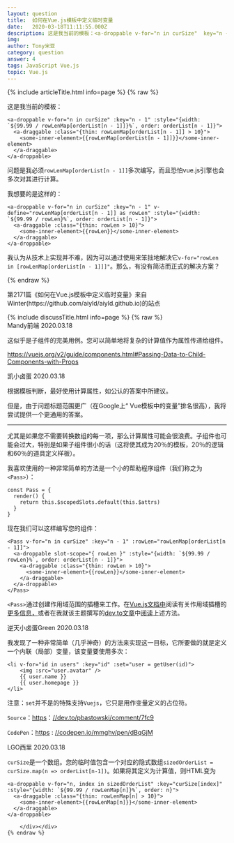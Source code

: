 ```yaml
---
layout: question
title:  如何在Vue.js模板中定义临时变量
date:   2020-03-18T11:11:55.000Z
description: 这是我当前的模板：<a-droppable v-for="n in curSize"  key="n - 1"  style="{width  \`${...
img: 
author: Tony米亚
category: question
answer: 4
tags: JavaScript Vue.js
topic: Vue.js
---
```

<div class="article-root">
  <div class="article">
    {% include articleTitle.html info=page %}
    {% raw %}
    <div class="article-content"><p><font style="vertical-align: inherit;"><font style="vertical-align: inherit;">这是我当前的模板：</font></font></p>

<pre><code>&lt;a-droppable v-for="n in curSize" :key="n - 1" :style="{width: `${99.99 / rowLenMap[orderList[n - 1]]}%`, order: orderList[n - 1]}"&gt;<font></font>
  &lt;a-draggable :class="{thin: rowLenMap[orderList[n - 1]] &gt; 10}"&gt;<font></font>
    &lt;some-inner-element&gt;{{rowLenMap[orderList[n - 1]]}}&lt;/some-inner-element&gt;<font></font>
  &lt;/a-draggable&gt;<font></font>
&lt;/a-droppable&gt;<font></font>
</code></pre>

<p><font style="vertical-align: inherit;"><font style="vertical-align: inherit;">问题是我必须</font></font><code>rowLenMap[orderList[n - 1]]</code><font style="vertical-align: inherit;"><font style="vertical-align: inherit;">多次</font><font style="vertical-align: inherit;">编写</font><font style="vertical-align: inherit;">，而且恐怕vue.js引擎也会多次对其进行计算。</font></font></p>

<p><font style="vertical-align: inherit;"><font style="vertical-align: inherit;">我想要的是这样的：</font></font></p>

<pre><code>&lt;a-droppable v-for="n in curSize" :key="n - 1" v-define="rowLenMap[orderList[n - 1]] as rowLen" :style="{width: `${99.99 / rowLen}%`, order: orderList[n - 1]}"&gt;<font></font>
  &lt;a-draggable :class="{thin: rowLen &gt; 10}"&gt;<font></font>
    &lt;some-inner-element&gt;{{rowLen}}&lt;/some-inner-element&gt;<font></font>
  &lt;/a-draggable&gt;<font></font>
&lt;/a-droppable&gt;<font></font>
</code></pre>

<p><font style="vertical-align: inherit;"><font style="vertical-align: inherit;">我认为从技术上实现并不难，因为可以通过使用来笨拙地解决它</font></font><code>v-for="rowLen in [rowLenMap[orderList[n - 1]]]"</code><font style="vertical-align: inherit;"><font style="vertical-align: inherit;">。</font><font style="vertical-align: inherit;">那么，有没有简洁而正式的解决方案？</font></font></p></div>
    {% endraw %}
  </div>
  <p class="winter_mark">第2171篇《如何在Vue.js模板中定义临时变量》来自Winter(https://github.com/aiyld/aiyld.github.io)的站点</p>
  <div class="discuss-wrapper">
    {% include discussTitle.html info=page %}
    {% raw %}
    <div class="discuss-item">
        <div class="discuss-parent">
          <div class="discuss-meta">
            <span class="discuss-user">Mandy前端</span>
            <span class="discuss-time">2020.03.18</span>
          </div>
          <div class="discuss-comment"><p><font style="vertical-align: inherit;"><font style="vertical-align: inherit;">这似乎是子组件的完美用例。</font><font style="vertical-align: inherit;">您可以简单地将复杂的计算值作为属性传递给组件。</font></font></p>

<p><a href="https://vuejs.org/v2/guide/components.html#Passing-Data-to-Child-Components-with-Props" rel="nofollow noreferrer"><font style="vertical-align: inherit;"><font style="vertical-align: inherit;">https://vuejs.org/v2/guide/components.html#Passing-Data-to-Child-Components-with-Props</font></font></a></p></div>
        </div></div><div class="discuss-item">
        <div class="discuss-parent">
          <div class="discuss-meta">
            <span class="discuss-user">凯小卤蛋</span>
            <span class="discuss-time">2020.03.18</span>
          </div>
          <div class="discuss-comment"><p><font style="vertical-align: inherit;"><font style="vertical-align: inherit;">根据模板判断，最好使用计算属性，如公认的答案中所建议。</font></font></p>

<p><font style="vertical-align: inherit;"><font style="vertical-align: inherit;">但是，由于问题标题范围更广（在Google上“ Vue模板中的变量”排名很高），我将尝试提供一个更通用的答案。</font></font></p>

<hr>

<p><font style="vertical-align: inherit;"><font style="vertical-align: inherit;">尤其是如果您不需要转换数组的每一项，那么计算属性可能会很浪费。</font><font style="vertical-align: inherit;">子组件也可能会过大，特别是如果子组件很小的话（这将使其成为20％的模板，20％的逻辑和60％的道具定义样板）。</font></font></p>

<p><font style="vertical-align: inherit;"><font style="vertical-align: inherit;">我喜欢使用的一种非常简单的方法是一个小的帮助程序组件（我们称之为</font></font><code>&lt;Pass&gt;</code><font style="vertical-align: inherit;"><font style="vertical-align: inherit;">）：</font></font></p>

<pre><code>const Pass = {<font></font>
  render() {<font></font>
    return this.$scopedSlots.default(this.$attrs)<font></font>
  }<font></font>
}<font></font>
</code></pre>

<p><font style="vertical-align: inherit;"><font style="vertical-align: inherit;">现在我们可以这样编写您的组件：</font></font></p>

<pre><code>&lt;Pass v-for="n in curSize" :key="n - 1" :rowLen="rowLenMap[orderList[n - 1]]"&gt;<font></font>
  &lt;a-droppable slot-scope="{ rowLen }" :style="{width: `${99.99 / rowLen}%`, order: orderList[n - 1]}"&gt;<font></font>
    &lt;a-draggable :class="{thin: rowLen &gt; 10}"&gt;<font></font>
      &lt;some-inner-element&gt;{{rowLen}}&lt;/some-inner-element&gt;<font></font>
    &lt;/a-draggable&gt;<font></font>
  &lt;/a-droppable&gt;<font></font>
&lt;/Pass&gt;<font></font>
</code></pre>

<p><code>&lt;Pass&gt;</code><font style="vertical-align: inherit;"><font style="vertical-align: inherit;">通过创建作用域范围的插槽来工作。</font><font style="vertical-align: inherit;">在</font></font><a href="https://vuejs.org/v2/guide/components-slots.html#Scoped-Slots" rel="noreferrer"><font style="vertical-align: inherit;"><font style="vertical-align: inherit;">Vue.js文档中</font></font></a><font style="vertical-align: inherit;"><font style="vertical-align: inherit;">阅读有关作用域插槽的</font><a href="https://vuejs.org/v2/guide/components-slots.html#Scoped-Slots" rel="noreferrer"><font style="vertical-align: inherit;">更多信息，</font></a><font style="vertical-align: inherit;">或者在</font><font style="vertical-align: inherit;">我就该主题撰写</font><font style="vertical-align: inherit;">的</font></font><a href="https://dev.to/loilo92/an-approach-to-vuejs-template-variables-5aik" rel="noreferrer"><font style="vertical-align: inherit;"><font style="vertical-align: inherit;">dev.to文章</font></font></a><font style="vertical-align: inherit;"><font style="vertical-align: inherit;">中</font><a href="https://dev.to/loilo92/an-approach-to-vuejs-template-variables-5aik" rel="noreferrer"><font style="vertical-align: inherit;">阅读</font></a><font style="vertical-align: inherit;">上述方法</font><font style="vertical-align: inherit;">。</font></font></p></div>
        </div></div><div class="discuss-item">
        <div class="discuss-parent">
          <div class="discuss-meta">
            <span class="discuss-user">逆天小卤蛋Green</span>
            <span class="discuss-time">2020.03.18</span>
          </div>
          <div class="discuss-comment"><p><font style="vertical-align: inherit;"><font style="vertical-align: inherit;">我发现了一种非常简单（几乎神奇）的方法来实现这一目标，它所要做的就是定义一个内联（局部）变量，该变量要使用多次：</font></font></p>

<pre class="lang-html prettyprint-override"><code>&lt;li v-for="id in users" :key="id" :set="user = getUser(id)"&gt;<font></font>
    &lt;img :src="user.avatar" /&gt;<font></font>
    {{ user.name }}<font></font>
    {{ user.homepage }}<font></font>
&lt;/li&gt;<font></font>
</code></pre>

<p><font style="vertical-align: inherit;"><font style="vertical-align: inherit;">注意：</font></font><code>set</code><font style="vertical-align: inherit;"><font style="vertical-align: inherit;">并不是的特殊支持</font></font><code>Vuejs</code><font style="vertical-align: inherit;"><font style="vertical-align: inherit;">，它只是用作变量定义的占位符。</font></font></p>

<p><code>Source</code><font style="vertical-align: inherit;"><font style="vertical-align: inherit;">：</font><a href="https://dev.to/pbastowski/comment/7fc9" rel="noreferrer"><font style="vertical-align: inherit;">https</font></a><font style="vertical-align: inherit;">：</font></font><a href="https://dev.to/pbastowski/comment/7fc9" rel="noreferrer"><font style="vertical-align: inherit;"><font style="vertical-align: inherit;">//dev.to/pbastowski/comment/7fc9</font></font></a></p>

<p><code>CodePen</code><font style="vertical-align: inherit;"><font style="vertical-align: inherit;">：</font><a href="https://codepen.io/mmghv/pen/dBqGjM" rel="noreferrer"><font style="vertical-align: inherit;">https</font></a><font style="vertical-align: inherit;"> : </font></font><a href="https://codepen.io/mmghv/pen/dBqGjM" rel="noreferrer"><font style="vertical-align: inherit;"><font style="vertical-align: inherit;">//codepen.io/mmghv/pen/dBqGjM</font></font></a></p></div>
        </div></div><div class="discuss-item">
        <div class="discuss-parent">
          <div class="discuss-meta">
            <span class="discuss-user">LGO西里</span>
            <span class="discuss-time">2020.03.18</span>
          </div>
          <div class="discuss-comment"><p><code>curSize</code><font style="vertical-align: inherit;"><font style="vertical-align: inherit;">是一个数组。</font><font style="vertical-align: inherit;">您的临时值包含一个对应的隐式数组</font></font><code>sizedOrderList = curSize.map(n =&gt; orderList[n-1])</code><font style="vertical-align: inherit;"><font style="vertical-align: inherit;">。</font><font style="vertical-align: inherit;">如果将其定义为计算值，则HTML变为</font></font></p>

<pre><code>&lt;a-droppable v-for="n, index in sizedOrderList" :key="curSize[index]" :style="{width: `${99.99 / rowLenMap[n]}%`, order: n}"&gt;<font></font>
  &lt;a-draggable :class="{thin: rowLenMap[n] &gt; 10}"&gt;<font></font>
    &lt;some-inner-element&gt;{{rowLenMap[n]}}&lt;/some-inner-element&gt;<font></font>
  &lt;/a-draggable&gt;<font></font>
&lt;/a-droppable&gt;<font></font>
</code></pre></div>
        </div></div>
    {% endraw %}
  </div>
<div>
